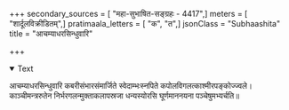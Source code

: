 +++
secondary_sources = [ "महा-सुभाषित-सङ्ग्रहः - 4417",]
meters = [ "शार्दूलविक्रीडितम्",]
pratimaala_letters = [ "क", "त",]
jsonClass = "Subhaashita"
title = "आचम्याधरसिन्धुवारि"

+++

<details open><summary>Text</summary>

आचम्याधरसिन्धुवारि कबरीसंभारसंमार्जिते स्वेदाम्भःस्नपिते कपोलविगलत्काश्मीरपङ्कोज्ज्वले।  
काञ्चीमन्त्ररुतेन निर्भरगलन्मुक्ताकलापस्रजा धन्यस्योरसि घूर्णमाननयना पञ्चेषुमभ्यर्चति॥
</details>

